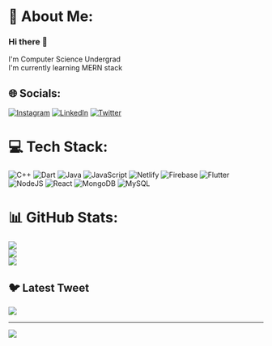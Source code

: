 
# 💫 About Me:
### Hi there 👋
I'm Computer Science Undergrad<br>I'm currently learning MERN stack


## 🌐 Socials:
[![Instagram](https://img.shields.io/badge/Instagram-%23E4405F.svg?logo=Instagram&logoColor=white)](https://instagram.com/rahulm_14) [![LinkedIn](https://img.shields.io/badge/LinkedIn-%230077B5.svg?logo=linkedin&logoColor=white)](https://linkedin.com/in/rahul-mujumdar-53829518b) [![Twitter](https://img.shields.io/badge/Twitter-%231DA1F2.svg?logo=Twitter&logoColor=white)](https://twitter.com/@rahul_mujumdar) 

# 💻 Tech Stack:
![C++](https://img.shields.io/badge/c++-%2300599C.svg?style=for-the-badge&logo=c%2B%2B&logoColor=white) ![Dart](https://img.shields.io/badge/dart-%230175C2.svg?style=for-the-badge&logo=dart&logoColor=white) ![Java](https://img.shields.io/badge/java-%23ED8B00.svg?style=for-the-badge&logo=java&logoColor=white) ![JavaScript](https://img.shields.io/badge/javascript-%23323330.svg?style=for-the-badge&logo=javascript&logoColor=%23F7DF1E) ![Netlify](https://img.shields.io/badge/netlify-%23000000.svg?style=for-the-badge&logo=netlify&logoColor=#00C7B7) ![Firebase](https://img.shields.io/badge/firebase-%23039BE5.svg?style=for-the-badge&logo=firebase) ![Flutter](https://img.shields.io/badge/Flutter-%2302569B.svg?style=for-the-badge&logo=Flutter&logoColor=white) ![NodeJS](https://img.shields.io/badge/node.js-6DA55F?style=for-the-badge&logo=node.js&logoColor=white) ![React](https://img.shields.io/badge/react-%2320232a.svg?style=for-the-badge&logo=react&logoColor=%2361DAFB) ![MongoDB](https://img.shields.io/badge/MongoDB-%234ea94b.svg?style=for-the-badge&logo=mongodb&logoColor=white) ![MySQL](https://img.shields.io/badge/mysql-%2300f.svg?style=for-the-badge&logo=mysql&logoColor=white)
# 📊 GitHub Stats:
![](https://github-readme-stats.vercel.app/api?username=rahul0714&theme=dark&hide_border=false&include_all_commits=false&count_private=false)<br/>
![](https://github-readme-streak-stats.herokuapp.com/?user=rahul0714&theme=dark&hide_border=false)<br/>
![](https://github-readme-stats.vercel.app/api/top-langs/?username=rahul0714&theme=dark&hide_border=false&include_all_commits=false&count_private=false&layout=compact)

## 🐦 Latest Tweet
[![](https://gtce.itsvg.in/api?username=@rahul_mujumdar)](https://github.com/VishwaGauravIn/github-twitter-card-embed)

---
[![](https://visitcount.itsvg.in/api?id=rahul0714&icon=2&color=0)](https://visitcount.itsvg.in)

<!-- Proudly created with GPRM ( https://gprm.itsvg.in ) -->
